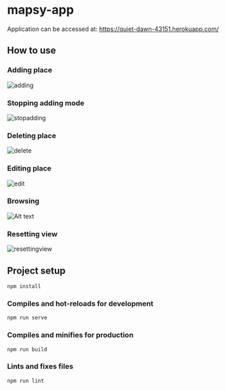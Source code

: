 # mapsy-app

Application can be accessed at: https://quiet-dawn-43151.herokuapp.com/



## How to use

### Adding place

![adding](https://i.gyazo.com/db3fe504571c3aa62c85e8a721a99946.gif)

### Stopping adding mode

![stopadding](https://i.gyazo.com/7b88cfc9a1e35ad38859d8f0461a86df.gif)

### Deleting place

![delete](https://i.gyazo.com/4563a574e7f5214b86b5e223d0bc946d.gif)

### Editing place
![edit](https://i.gyazo.com/9209c8a098d01601f9d164531cdc8edb.gif)

### Browsing

![Alt text](https://i.gyazo.com/ddac7737f68d2d888bb45b30e046c647.gif)

### Resetting view

![resettingview](https://i.gyazo.com/7b88cfc9a1e35ad38859d8f0461a86df.gif)

## Project setup
```
npm install
```

### Compiles and hot-reloads for development
```
npm run serve
```

### Compiles and minifies for production
```
npm run build
```

### Lints and fixes files
```
npm run lint
```


